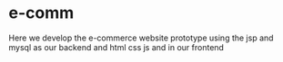 # e-comm
Here we develop the e-commerce website prototype using the jsp and mysql as our backend and html css js and in our frontend 
